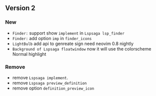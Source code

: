 ## Version 2

### New

- `Finder:` support show `implement` in `Lspsaga lsp_finder`
- `Finder:` add option `imp` in `finder_icons`
- `LightBulb` add api to genreate sign need neovim 0.8 nightly
- `Background of Lspsaga floatwindow` now it will use the colorscheme Normal
  highlight

### Remove

- remove `Lspsaga implement`.
- remove `Lspsaga preview_definition`
- remove option `definition_preview_icon`
